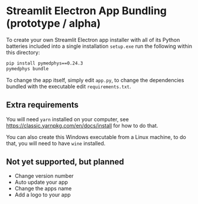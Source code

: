 # Streamlit Electron App Bundling (prototype / alpha)

To create your own Streamlit Electron app installer with all of its Python
batteries included into a single installation `setup.exe` run the following
within this directory:

```bash
pip install pymedphys==0.24.3
pymedphys bundle
```

To change the app itself, simply edit `app.py`, to change the dependencies
bundled with the executable edit `requirements.txt`.

## Extra requirements

You will need `yarn` installed on your computer, see
<https://classic.yarnpkg.com/en/docs/install> for how to do that.

You can also create this Windows executable from a Linux machine, to do that,
you will need to have `wine` installed.

## Not yet supported, but planned

* Change version number
* Auto update your app
* Change the apps name
* Add a logo to your app
